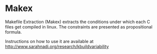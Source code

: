# Makex #

Makefile Extraction (Makex) extracts the conditions under which each C files get compiled in linux. The constraints are presented as propositional formula.

Instructions on how to use it are available at http://www.sarahnadi.org/research/kbuildvariability